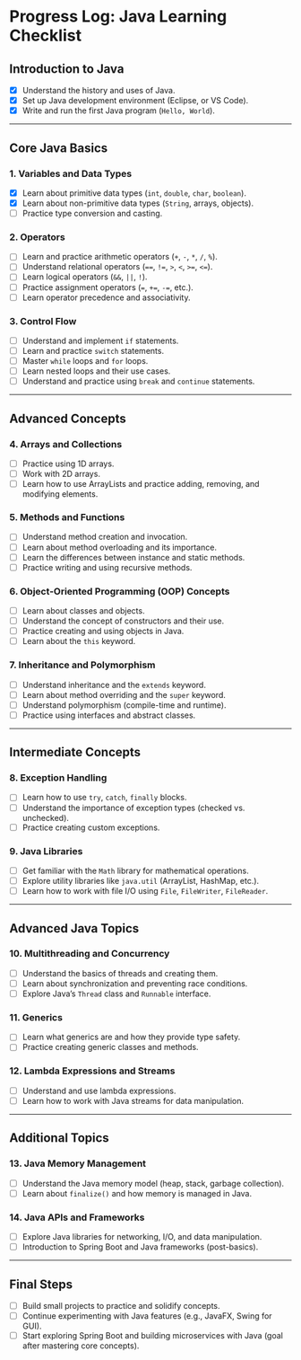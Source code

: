 # **Progress Log: Java Learning Checklist**

## **Introduction to Java**
- [x] Understand the history and uses of Java.
- [x] Set up Java development environment (Eclipse, or VS Code).
- [x] Write and run the first Java program (`Hello, World`).

---

## **Core Java Basics**
### 1. **Variables and Data Types**
- [x] Learn about primitive data types (`int`, `double`, `char`, `boolean`).
- [x] Learn about non-primitive data types (`String`, arrays, objects).
- [ ] Practice type conversion and casting.

### 2. **Operators**
- [ ] Learn and practice arithmetic operators (`+`, `-`, `*`, `/`, `%`).
- [ ] Understand relational operators (`==`, `!=`, `>`, `<`, `>=`, `<=`).
- [ ] Learn logical operators (`&&`, `||`, `!`).
- [ ] Practice assignment operators (`=`, `+=`, `-=`, etc.).
- [ ] Learn operator precedence and associativity.

### 3. **Control Flow**
- [ ] Understand and implement `if` statements.
- [ ] Learn and practice `switch` statements.
- [ ] Master `while` loops and `for` loops.
- [ ] Learn nested loops and their use cases.
- [ ] Understand and practice using `break` and `continue` statements.

---

## **Advanced Concepts**
### 4. **Arrays and Collections**
- [ ] Practice using 1D arrays.
- [ ] Work with 2D arrays.
- [ ] Learn how to use ArrayLists and practice adding, removing, and modifying elements.

### 5. **Methods and Functions**
- [ ] Understand method creation and invocation.
- [ ] Learn about method overloading and its importance.
- [ ] Learn the differences between instance and static methods.
- [ ] Practice writing and using recursive methods.

### 6. **Object-Oriented Programming (OOP) Concepts**
- [ ] Learn about classes and objects.
- [ ] Understand the concept of constructors and their use.
- [ ] Practice creating and using objects in Java.
- [ ] Learn about the `this` keyword.

### 7. **Inheritance and Polymorphism**
- [ ] Understand inheritance and the `extends` keyword.
- [ ] Learn about method overriding and the `super` keyword.
- [ ] Understand polymorphism (compile-time and runtime).
- [ ] Practice using interfaces and abstract classes.

---

## **Intermediate Concepts**
### 8. **Exception Handling**
- [ ] Learn how to use `try`, `catch`, `finally` blocks.
- [ ] Understand the importance of exception types (checked vs. unchecked).
- [ ] Practice creating custom exceptions.

### 9. **Java Libraries**
- [ ] Get familiar with the `Math` library for mathematical operations.
- [ ] Explore utility libraries like `java.util` (ArrayList, HashMap, etc.).
- [ ] Learn how to work with file I/O using `File`, `FileWriter`, `FileReader`.

---

## **Advanced Java Topics**
### 10. **Multithreading and Concurrency**
- [ ] Understand the basics of threads and creating them.
- [ ] Learn about synchronization and preventing race conditions.
- [ ] Explore Java’s `Thread` class and `Runnable` interface.

### 11. **Generics**
- [ ] Learn what generics are and how they provide type safety.
- [ ] Practice creating generic classes and methods.

### 12. **Lambda Expressions and Streams**
- [ ] Understand and use lambda expressions.
- [ ] Learn how to work with Java streams for data manipulation.

---

## **Additional Topics**
### 13. **Java Memory Management**
- [ ] Understand the Java memory model (heap, stack, garbage collection).
- [ ] Learn about `finalize()` and how memory is managed in Java.

### 14. **Java APIs and Frameworks**
- [ ] Explore Java libraries for networking, I/O, and data manipulation.
- [ ] Introduction to Spring Boot and Java frameworks (post-basics).

---

## **Final Steps**
- [ ] Build small projects to practice and solidify concepts.
- [ ] Continue experimenting with Java features (e.g., JavaFX, Swing for GUI).
- [ ] Start exploring Spring Boot and building microservices with Java (goal after mastering core concepts).